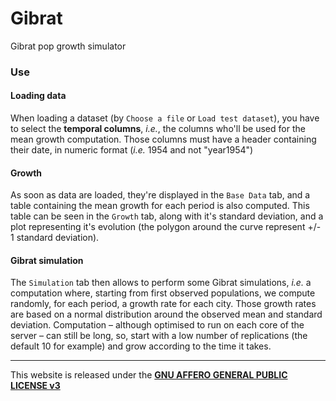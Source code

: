 Gibrat
======

Gibrat pop growth simulator

### Use

#### Loading data
When loading a dataset (by `Choose a file` or `Load test dataset`), you have to select the **temporal columns**, *i.e.*, the columns who'll be used for the mean growth computation.
Those columns must have a header containing their date, in numeric format (*i.e.* 1954 and not "year1954")

#### Growth
As soon as data are loaded, they're displayed in the `Base Data` tab, and a table containing the mean growth for each period is also computed. This table can be seen in the `Growth` tab, along with it's standard deviation, and a plot representing it's evolution (the polygon around the curve represent +/- 1 standard deviation).

#### Gibrat simulation
The `Simulation` tab then allows to perform some Gibrat simulations, *i.e.* a computation where, starting from first observed populations, we compute randomly, for each period, a growth rate for each city. Those growth rates are based on a normal distribution around the observed mean and standard deviation.
Computation – although optimised to run on each core of the server – can still be long, so, start with a low number of replications (the default 10 for example) and grow according to the time it takes.

<hr>


This website is released under the <a href="LICENSE.txt">**GNU AFFERO GENERAL PUBLIC LICENSE v3**</a>